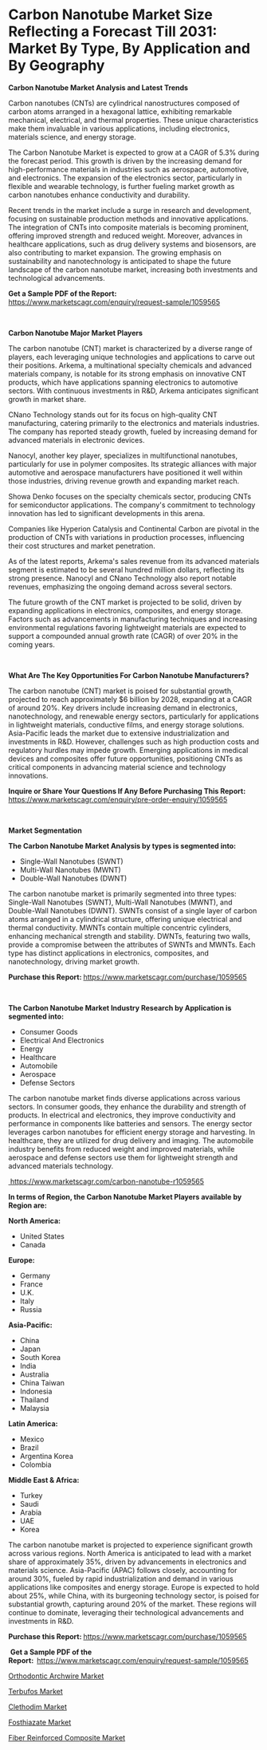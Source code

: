 <p><h1>Carbon Nanotube Market Size Reflecting a Forecast Till 2031: Market By Type, By Application and By Geography</h1></p><p><strong>Carbon Nanotube Market Analysis and Latest Trends</strong></p>
<p><p>Carbon nanotubes (CNTs) are cylindrical nanostructures composed of carbon atoms arranged in a hexagonal lattice, exhibiting remarkable mechanical, electrical, and thermal properties. These unique characteristics make them invaluable in various applications, including electronics, materials science, and energy storage.</p><p>The Carbon Nanotube Market is expected to grow at a CAGR of 5.3% during the forecast period. This growth is driven by the increasing demand for high-performance materials in industries such as aerospace, automotive, and electronics. The expansion of the electronics sector, particularly in flexible and wearable technology, is further fueling market growth as carbon nanotubes enhance conductivity and durability.</p><p>Recent trends in the market include a surge in research and development, focusing on sustainable production methods and innovative applications. The integration of CNTs into composite materials is becoming prominent, offering improved strength and reduced weight. Moreover, advances in healthcare applications, such as drug delivery systems and biosensors, are also contributing to market expansion. The growing emphasis on sustainability and nanotechnology is anticipated to shape the future landscape of the carbon nanotube market, increasing both investments and technological advancements.</p></p>
<p><strong>Get a Sample PDF of the Report:&nbsp;</strong> <a href="https://www.marketscagr.com/enquiry/request-sample/1059565?utm_campaign=2008&utm_medium=2&utm_source=Github&utm_content=ia&utm_term=26122024&utm_id=carbon-nanotube">https://www.marketscagr.com/enquiry/request-sample/1059565</a></p>
<p>&nbsp;</p>
<p><strong>Carbon Nanotube Major Market Players</strong></p>
<p><p>The carbon nanotube (CNT) market is characterized by a diverse range of players, each leveraging unique technologies and applications to carve out their positions. Arkema, a multinational specialty chemicals and advanced materials company, is notable for its strong emphasis on innovative CNT products, which have applications spanning electronics to automotive sectors. With continuous investments in R&D, Arkema anticipates significant growth in market share.</p><p>CNano Technology stands out for its focus on high-quality CNT manufacturing, catering primarily to the electronics and materials industries. The company has reported steady growth, fueled by increasing demand for advanced materials in electronic devices.</p><p>Nanocyl, another key player, specializes in multifunctional nanotubes, particularly for use in polymer composites. Its strategic alliances with major automotive and aerospace manufacturers have positioned it well within those industries, driving revenue growth and expanding market reach.</p><p>Showa Denko focuses on the specialty chemicals sector, producing CNTs for semiconductor applications. The company's commitment to technology innovation has led to significant developments in this arena. </p><p>Companies like Hyperion Catalysis and Continental Carbon are pivotal in the production of CNTs with variations in production processes, influencing their cost structures and market penetration.</p><p>As of the latest reports, Arkema's sales revenue from its advanced materials segment is estimated to be several hundred million dollars, reflecting its strong presence. Nanocyl and CNano Technology also report notable revenues, emphasizing the ongoing demand across several sectors. </p><p>The future growth of the CNT market is projected to be solid, driven by expanding applications in electronics, composites, and energy storage. Factors such as advancements in manufacturing techniques and increasing environmental regulations favoring lightweight materials are expected to support a compounded annual growth rate (CAGR) of over 20% in the coming years.</p></p>
<p>&nbsp;</p>
<p><strong>What Are The Key Opportunities For Carbon Nanotube Manufacturers?</strong></p>
<p><p>The carbon nanotube (CNT) market is poised for substantial growth, projected to reach approximately $6 billion by 2028, expanding at a CAGR of around 20%. Key drivers include increasing demand in electronics, nanotechnology, and renewable energy sectors, particularly for applications in lightweight materials, conductive films, and energy storage solutions. Asia-Pacific leads the market due to extensive industrialization and investments in R&D. However, challenges such as high production costs and regulatory hurdles may impede growth. Emerging applications in medical devices and composites offer future opportunities, positioning CNTs as critical components in advancing material science and technology innovations.</p></p>
<p><strong>Inquire or Share Your Questions If Any Before Purchasing This Report:</strong> <a href="https://www.marketscagr.com/enquiry/pre-order-enquiry/1059565?utm_campaign=2008&utm_medium=2&utm_source=Github&utm_content=ia&utm_term=26122024&utm_id=carbon-nanotube">https://www.marketscagr.com/enquiry/pre-order-enquiry/1059565</a></p>
<p>&nbsp;</p>
<p><strong>Market Segmentation</strong></p>
<p><strong>The Carbon Nanotube Market Analysis by types is segmented into:</strong></p>
<p><ul><li>Single-Wall Nanotubes (SWNT)</li><li>Multi-Wall Nanotubes (MWNT)</li><li>Double-Wall Nanotubes (DWNT)</li></ul></p>
<p><p>The carbon nanotube market is primarily segmented into three types: Single-Wall Nanotubes (SWNT), Multi-Wall Nanotubes (MWNT), and Double-Wall Nanotubes (DWNT). SWNTs consist of a single layer of carbon atoms arranged in a cylindrical structure, offering unique electrical and thermal conductivity. MWNTs contain multiple concentric cylinders, enhancing mechanical strength and stability. DWNTs, featuring two walls, provide a compromise between the attributes of SWNTs and MWNTs. Each type has distinct applications in electronics, composites, and nanotechnology, driving market growth.</p></p>
<p><strong>Purchase this Report:&nbsp;</strong><a href="https://www.marketscagr.com/purchase/1059565?utm_campaign=2008&utm_medium=2&utm_source=Github&utm_content=ia&utm_term=26122024&utm_id=carbon-nanotube">https://www.marketscagr.com/purchase/1059565</a></p>
<p>&nbsp;</p>
<p><strong>The Carbon Nanotube Market Industry Research by Application is segmented into:</strong></p>
<p><ul><li>Consumer Goods</li><li>Electrical And Electronics</li><li>Energy</li><li>Healthcare</li><li>Automobile</li><li>Aerospace</li><li>Defense Sectors</li></ul></p>
<p><p>The carbon nanotube market finds diverse applications across various sectors. In consumer goods, they enhance the durability and strength of products. In electrical and electronics, they improve conductivity and performance in components like batteries and sensors. The energy sector leverages carbon nanotubes for efficient energy storage and harvesting. In healthcare, they are utilized for drug delivery and imaging. The automobile industry benefits from reduced weight and improved materials, while aerospace and defense sectors use them for lightweight strength and advanced materials technology.</p></p>
<p><a href="https://www.marketscagr.com/carbon-nanotube-r1059565?utm_campaign=2008&utm_medium=2&utm_source=Github&utm_content=ia&utm_term=26122024&utm_id=carbon-nanotube">&nbsp;https://www.marketscagr.com/carbon-nanotube-r1059565</a></p>
<p><strong>In terms of Region, the Carbon Nanotube Market Players available by Region are:</strong></p>
<p>
    <p> <strong> North America: </strong>
        <ul>
            <li>United States</li>
            <li>Canada</li>
        </ul>
        </p> 
    <p> <strong> Europe: </strong>
        <ul>
            <li>Germany</li>
            <li>France</li>
            <li>U.K.</li>
            <li>Italy</li>
            <li>Russia</li>
        </ul>
        </p> 
    <p> <strong> Asia-Pacific: </strong>
        <ul>
            <li>China</li>
            <li>Japan</li>
            <li>South Korea</li>
            <li>India</li>
            <li>Australia</li>
            <li>China Taiwan</li>
            <li>Indonesia</li>
            <li>Thailand</li>
            <li>Malaysia</li>
        </ul>
        </p> 
    <p> <strong> Latin America: </strong>
        <ul>
            <li>Mexico</li>
            <li>Brazil</li>
            <li>Argentina Korea</li>
            <li>Colombia</li>
        </ul>
        </p> 
    <p> <strong> Middle East & Africa: </strong>
        <ul>
            <li>Turkey</li>
            <li>Saudi</li>
            <li>Arabia</li>
            <li>UAE</li>
            <li>Korea</li>
        </ul>
    </p>
    </p>
<p><p>The carbon nanotube market is projected to experience significant growth across various regions. North America is anticipated to lead with a market share of approximately 35%, driven by advancements in electronics and materials science. Asia-Pacific (APAC) follows closely, accounting for around 30%, fueled by rapid industrialization and demand in various applications like composites and energy storage. Europe is expected to hold about 25%, while China, with its burgeoning technology sector, is poised for substantial growth, capturing around 20% of the market. These regions will continue to dominate, leveraging their technological advancements and investments in R&D.</p></p>
<p><strong>Purchase this Report: </strong><a href="https://www.marketscagr.com/purchase/1059565?utm_campaign=2008&utm_medium=2&utm_source=Github&utm_content=ia&utm_term=26122024&utm_id=carbon-nanotube">https://www.marketscagr.com/purchase/1059565</a></p>
<p>&nbsp;<strong>Get a Sample PDF of the Report:&nbsp;&nbsp;</strong><a href="https://www.marketscagr.com/enquiry/request-sample/1059565?utm_campaign=2008&utm_medium=2&utm_source=Github&utm_content=ia&utm_term=26122024&utm_id=carbon-nanotube">https://www.marketscagr.com/enquiry/request-sample/1059565</a></p>
<p><strong></strong></p>
<p><p><a href="https://www.linkedin.com/pulse/strategic-market-research-report-orthodontic-archwire-anticipated-9kcnc?utm_campaign=2008&utm_medium=2&utm_source=Github&utm_content=ia&utm_term=26122024&utm_id=carbon-nanotube">Orthodontic Archwire Market</a></p><p><a href="https://www.linkedin.com/pulse/terbufos-market-size-grow-84-cagr-from-2024-2031-emphasis-revenue-kyhbe?utm_campaign=2008&utm_medium=2&utm_source=Github&utm_content=ia&utm_term=26122024&utm_id=carbon-nanotube">Terbufos Market</a></p><p><a href="https://www.linkedin.com/pulse/comprehensive-overview-clethodim-market-competitive-profiles-gj0ce?utm_campaign=2008&utm_medium=2&utm_source=Github&utm_content=ia&utm_term=26122024&utm_id=carbon-nanotube">Clethodim Market</a></p><p><a href="https://www.linkedin.com/pulse/future-market-revenue-fosthiazate-projected-9-cagr-from-2024-mwbde?utm_campaign=2008&utm_medium=2&utm_source=Github&utm_content=ia&utm_term=26122024&utm_id=carbon-nanotube">Fosthiazate Market</a></p><p><a href="https://www.linkedin.com/pulse/fiber-reinforced-composite-market-analysis-structure-g8bke?utm_campaign=2008&utm_medium=2&utm_source=Github&utm_content=ia&utm_term=26122024&utm_id=carbon-nanotube">Fiber Reinforced Composite Market</a></p></p>